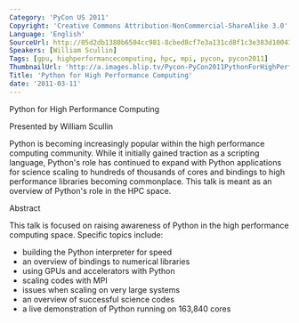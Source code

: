 ```yaml
---
Category: 'PyCon US 2011'
Copyright: 'Creative Commons Attribution-NonCommercial-ShareAlike 3.0'
Language: 'English'
SourceUrl: http://05d2db1380b6504cc981-8cbed8cf7e3a131cd8f1c3e383d10041.r93.cf2.rackcdn.com/pycon-us-2011/394_python-for-high-performance-computing.mp4
Speakers: [William Scullin]
Tags: [gpu, highperformancecomputing, hpc, mpi, pycon, pycon2011]
ThumbnailUrl: 'http://a.images.blip.tv/Pycon-PyCon2011PythonForHighPerformanceComputing720.png'
Title: 'Python for High Performance Computing'
date: '2011-03-11'
---
```

Python for High Performance Computing

Presented by William Scullin

Python is becoming increasingly popular within the high performance computing
community. While it initially gained traction as a scripting language,
Python's role has continued to expand with Python applications for science
scaling to hundreds of thousands of cores and bindings to high performance
libraries becoming commonplace. This talk is meant as an overview of Python's
role in the HPC space.

Abstract

This talk is focused on raising awareness of Python in the high performance
computing space. Specific topics include:

  * building the Python interpreter for speed 
  * an overview of bindings to numerical libraries 
  * using GPUs and accelerators with Python 
  * scaling codes with MPI 
  * issues when scaling on very large systems 
  * an overview of successful science codes 
  * a live demonstration of Python running on 163,840 cores 
